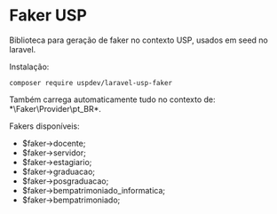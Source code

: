 # Faker USP

Biblioteca para geração de faker no contexto USP, usados
em seed no laravel.

Instalação:

    composer require uspdev/laravel-usp-faker

Também carrega automaticamente tudo no contexto de:
*\Faker\Provider\pt_BR\*.

Fakers disponíveis:

- $faker->docente;
- $faker->servidor;
- $faker->estagiario;
- $faker->graduacao;
- $faker->posgraduacao;
- $faker->bempatrimoniado_informatica;
- $faker->bempatrimoniado;
